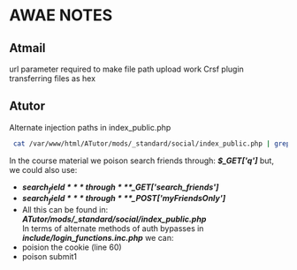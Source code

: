 # AWAE NOTES
## Atmail
url parameter required to make file path upload work
Crsf plugin transferring files as hex
## Atutor
Alternate injection paths in index_public.php
```bash
 cat /var/www/html/ATutor/mods/_standard/social/index_public.php | grep '$_GET\|$_POST' --color
```
In the course material we poison search friends through: ***$_GET['q']*** but,  
we could also use:
- ***$search_field*** through ***$_GET['search_friends']***
- ***$search_field*** through ***$_POST['myFriendsOnly']***
- All this can be found in: ***ATutor/mods/_standard/social/index_public.php***  
In terms of alternate methods of auth bypasses in ***include/login_functions.inc.php*** we can:
- poision the cookie (line 60)
- poison submit1